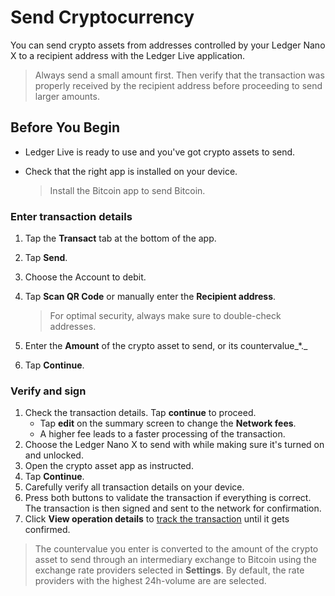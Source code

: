 
# Send Cryptocurrency

You can send crypto assets from addresses controlled by your Ledger Nano X to a recipient address with the Ledger Live application.

>Always send a small amount first. Then verify that the transaction was properly received by the recipient address before proceeding to send larger amounts.

## Before You Begin

-   Ledger Live is ready to use and you've got crypto assets to send.
-   Check that the right app is installed on your device.  

    >Install the Bitcoin app to send Bitcoin.

### Enter transaction details

1.  Tap the **Transact** tab at the bottom of the app.
2.  Tap **Send**.
3.  Choose the Account to debit.
4.  Tap **Scan QR Code** or manually enter the **Recipient address**.  
    
    >For optimal security, always make sure to double-check addresses.
    
5.  Enter the **Amount** of the crypto asset to send, or its  countervalue_*._
6.  Tap **Continue**.

### Verify and sign

1.  Check the transaction details. Tap **continue** to proceed.
    -   Tap **edit** on the summary screen to change the **Network fees**.
    -   A higher fee leads to a faster processing of the transaction.
2.  Choose the Ledger Nano X to send with while making sure it's turned on and unlocked.
3.  Open the crypto asset app as instructed.
4.  Tap **Continue**.
5.  Carefully verify all transaction details on your device.
6.  Press both buttons to validate the transaction if everything is correct. The transaction is then signed and sent to the network for confirmation.
7.  Click **View operation details** to [track the transaction](https://support.ledgerwallet.com/hc/en-us/articles/115005307809) until it gets confirmed.

>The countervalue you enter is converted to the amount of the crypto asset to send through an intermediary exchange to Bitcoin using the exchange rate providers selected in **Settings**. By default, the rate providers with the highest 24h-volume are are selected.
